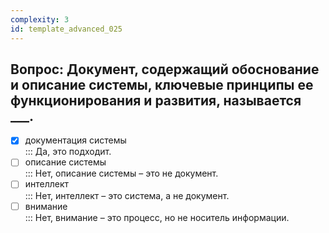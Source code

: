 ```yaml
---
complexity: 3
id: template_advanced_025
---
```

## Вопрос: Документ, содержащий обоснование и описание системы, ключевые принципы ее функционирования и развития, называется ___.

- [x] документация системы  
  ::: Да, это подходит.  
- [ ] описание системы  
  ::: Нет, описание системы – это не документ.  
- [ ] интеллект  
  ::: Нет, интеллект – это система, а не документ.  
- [ ] внимание  
  ::: Нет, внимание – это процесс, но не носитель информации.